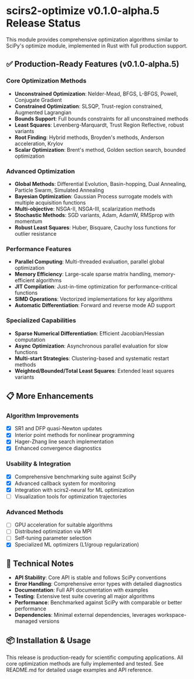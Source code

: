 # scirs2-optimize v0.1.0-alpha.5 Release Status

This module provides comprehensive optimization algorithms similar to SciPy's optimize module, implemented in Rust with full production support.

## ✅ Production-Ready Features (v0.1.0-alpha.5)

### Core Optimization Methods
- **Unconstrained Optimization**: Nelder-Mead, BFGS, L-BFGS, Powell, Conjugate Gradient
- **Constrained Optimization**: SLSQP, Trust-region constrained, Augmented Lagrangian
- **Bounds Support**: Full bounds constraints for all unconstrained methods
- **Least Squares**: Levenberg-Marquardt, Trust Region Reflective, robust variants
- **Root Finding**: Hybrid methods, Broyden's methods, Anderson acceleration, Krylov
- **Scalar Optimization**: Brent's method, Golden section search, bounded optimization

### Advanced Optimization
- **Global Methods**: Differential Evolution, Basin-hopping, Dual Annealing, Particle Swarm, Simulated Annealing
- **Bayesian Optimization**: Gaussian Process surrogate models with multiple acquisition functions
- **Multi-objective**: NSGA-II, NSGA-III, scalarization methods
- **Stochastic Methods**: SGD variants, Adam, AdamW, RMSprop with momentum
- **Robust Least Squares**: Huber, Bisquare, Cauchy loss functions for outlier resistance

### Performance Features
- **Parallel Computing**: Multi-threaded evaluation, parallel global optimization
- **Memory Efficiency**: Large-scale sparse matrix handling, memory-efficient algorithms
- **JIT Compilation**: Just-in-time optimization for performance-critical functions
- **SIMD Operations**: Vectorized implementations for key algorithms
- **Automatic Differentiation**: Forward and reverse mode AD support

### Specialized Capabilities
- **Sparse Numerical Differentiation**: Efficient Jacobian/Hessian computation
- **Async Optimization**: Asynchronous parallel evaluation for slow functions
- **Multi-start Strategies**: Clustering-based and systematic restart methods
- **Weighted/Bounded/Total Least Squares**: Extended least squares variants

## 📋 More Enhancements

### Algorithm Improvements
- [x] SR1 and DFP quasi-Newton updates
- [x] Interior point methods for nonlinear programming  
- [x] Hager-Zhang line search implementation
- [x] Enhanced convergence diagnostics

### Usability & Integration
- [x] Comprehensive benchmarking suite against SciPy
- [x] Advanced callback system for monitoring
- [x] Integration with scirs2-neural for ML optimization
- [ ] Visualization tools for optimization trajectories

### Advanced Methods  
- [ ] GPU acceleration for suitable algorithms
- [ ] Distributed optimization via MPI
- [ ] Self-tuning parameter selection
- [x] Specialized ML optimizers (L1/group regularization)

## 🔧 Technical Notes

- **API Stability**: Core API is stable and follows SciPy conventions
- **Error Handling**: Comprehensive error types with detailed diagnostics  
- **Documentation**: Full API documentation with examples
- **Testing**: Extensive test suite covering all major algorithms
- **Performance**: Benchmarked against SciPy with comparable or better performance
- **Dependencies**: Minimal external dependencies, leverages workspace-managed versions

## 📦 Installation & Usage

This release is production-ready for scientific computing applications. All core optimization methods are fully implemented and tested. See README.md for detailed usage examples and API reference.
